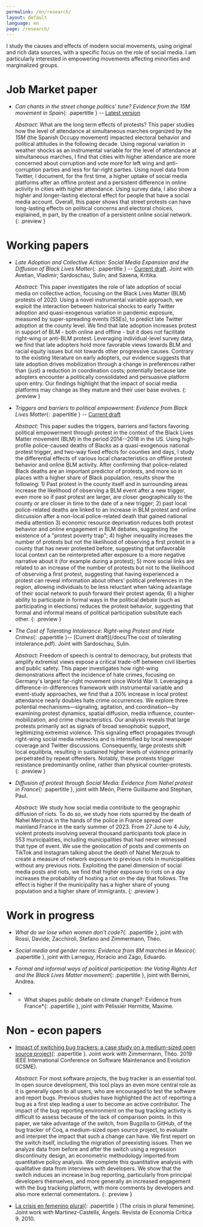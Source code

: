 ```yaml
---
permalink: /en/research/
layout: default
language: en
page: /research/
---
```


I study the causes and effects of modern social movements, using original and rich data sources, with a specific focus on the role of social media. I am particularly interested in empowering movements affecting minorities and marginalized groups.


Job Market paper
================

 * *Can chants in the street change politics' tune? Evidence from the 15M movement in Spain*{: .papertitle } -- [Latest version](/docs/effects-15m.pdf) 
 
   *Abstract:* What are the long term effects of protests? This paper studies
   how the level of attendance at simultaneous marches organized by the *15M*
   (the Spanish Occupy movement) impacted electoral behavior and political
   attitudes in the following decade. Using regional variation in weather shocks
   as an instrumental variable for the level of attendance at simultaneous
   marches, I find that cities with higher attendance are more concerned about
   corruption and vote more for left wing and anti-corruption parties and less
   for far-right parties. Using novel data from Twitter, I document, for the
   first time, a higher uptake of social media platforms after an offline
   protest and a persistent difference in online activity in cities with higher
   attendance. Using survey data, I also show a higher and longer-lasting
   electoral effect for people that have a social media account. Overall, this
   paper shows that street protests can have long-lasting effects on political
   concerns and electoral choices, explained, in part, by the creation of a
   persistent online social network.
   {: .preview }

Working papers
==============

* *Late Adoption and Collective Action: Social Media Expansion and the Diffusion of Black Lives Matter*{: .papertitle } -- [Current draft](/docs/Black-Lives-Matter-and-COVID-19.pdf).
   Joint with Avetian, Vladimir; Sardoschau, Sulin; and Saxena, Kritika.
   
   *Abstract:* This paper investigates the role of late adoption of
   social media on collective action, focusing on the Black Lives
   Matter (BLM) protests of 2020. Using a novel instrumental variable
   approach, we exploit the interaction between historical shocks to
   early Twitter adoption and quasi-exogenous variation in pandemic
   exposure, measured by super-spreading events (SSEs), to predict
   late Twitter adoption at the county level. We find that late
   adoption increases protest in support of BLM - both online and
   offline - but it does not facilitate right-wing or anti-BLM
   protest. Leveraging individual-level survey data, we find that late
   adopters hold more favorable views towards BLM and racial equity
   issues but not towards other progressive causes. Contrary to the
   existing literature on early adopters, our evidence suggests that
   late adoption drives mobilization through a change in preferences
   rather than (just) a reduction in coordination costs; potentially
   because late adopters encounter a politically consolidated and
   persuasive platform upon entry. Our findings highlight that the
   impact of social media platforms may change as they mature and
   their user base evolves.
   {: .preview }


* *Triggers and barriers to political empowerment: Evidence from Black Lives Matter*{: .papertitle } -- [Current draft](/docs/Triggers-and-barriers-to-political-empowerment-evidence-from-BLM.pdf)

   *Abstract:* This paper sudies the triggers, barriers and factors favoring political empowerment through
   protest in the context of the Black Lives Matter movement (BLM) in the period 2014--2018 in the
   US. Using high-profile police-caused deaths of Blacks as a quasi-exogenous national protest
   trigger, and two-way fixed effects for counties and days, I study the differential effects of
   various local characteristics on offline protest behavior and online BLM activity. After
   confirming that police-related Black deaths are an important predictor of protests, and more so
   in places with a higher share of Black population, results show the following: 1) Past protest in
   the county itself and in surrounding areas increase the likelihood of observing a BLM event after
   a new trigger, even more so if past protest are larger, are closer geographically to the county
   or are closer in time to the date of a new trigger; 2) past local police-related deaths are
   linked to an increase in BLM protest and online discussion after a non-local police-related death
   that gained national media attention 3) economic resource deprivation reduces both protest
   behavior and online engagement in BLM debates, suggesting the existence of a "protest poverty
   trap"; 4) higher inequality increases the number of protests but not the likelihood of observing
   a first protest in a county that has never protested before, suggesting that unfavorable local
   context can be reinterpreted after exposure to a more negative narrative about it (for example
   during a protest); 5) more social links are related to an increase of the number of protests but
   not to the likelihood of observing a first protest, suggesting that having experienced a protest
   can reveal information about others' political preferences in the region, allowing individuals to
   be less reluctant when taking advantage of their social network to push forward their protest
   agenda; 6) a higher ability to participate in formal ways in the political debate (such as
   participating in elections) reduces the protest behavior, suggesting that formal and informal
   means of political participation substitute each other.
   {: .preview }


* *The Cost of Tolerating Intolerance: Right-wing Protest and Hate Crimes*{: .papertitle }-- [Current draft](/docs/The cost of tolerating intolerance.pdf). Joint with Sardoschau, Sulin.

   *Abstract:* Freedom of speech is central to democracy, but protests that amplify extremist views expose a critical trade-off between civil liberties and public safety. This paper investigates how right-wing demonstrations affect the incidence of hate crimes, focusing on Germany's largest far-right movement since World War II. Leveraging a difference-in-differences framework with instrumental variable and event-study approaches, we find that a 20% increase in local protest attendance nearly doubles hate crime occurrences. We explore three potential mechanisms—signaling, agitation, and coordination—by examining protest dynamics, spatial diffusion, media influence, counter-mobilization, and crime characteristics. Our analysis reveals that large protests primarily act as signals of broad xenophobic support, legitimizing extremist violence. This signaling effect propagates through right-wing social media networks and is intensified by local newspaper coverage and Twitter discussions. Consequently, large protests shift local equilibria, resulting in sustained higher levels of violence primarily perpetrated by repeat offenders. Notably, these protests trigger resistance predominantly online, rather than physical counter-protests.
   {: .preview }

* *Diffusion of protest through Social Media: Evidence from Nahel protest in France*{: .papertitle }, joint with Meón, Pierre Guillaume and Stephan, Paul.

    *Abstract:* We study how social media contribute to the geographic diffusion of riots. To do so, we study how riots spurred by the death of Nahel Merzouk in the hands of the police in France spread over mainland France in the early summer of 2023. From 27 June to 4 July, violent protests involving several thousand participants took place in 553 municipalities, including municipalities that had never witnessed that type of event. We use the geolocation of posts and comments on TikTok and Instagram talking about the death of Nahel Merzouk to create a measure of network exposure to previous riots in municipalities without any previous riots. Exploiting the panel dimension of social media posts and riots, we find that higher exposure to riots on a day increases the probability of hosting a riot on the day that follows. The effect is higher if the municipality has a higher share of young population and a higher share of immigrants.
    {: .preview }

Work in progress
===============================

* *What do we lose when women don't code?*{: .papertitle }, joint with Rossi, Davide; Zacchiroli, Stefano and Zimmermann, Théo.

* *Social media and gender norms: Evidence from 8M marches in Mexico*{: .papertitle }, joint with Larreguy, Horacio and Zago, Eduardo.

* *Formal and informal ways of political participation: the Voting Rights Act and the Black Lives Matter movement*{: .papertitle }, joint with Bernini, Andrea.

* * What shapes public debate on climate change?: Evidence from France*{: .papertitle }, joint with Pélissier Hermitte, Maxime.



Non - econ papers
===============================

 * [Impact of switching bug trackers: a case study on a medium-sized open source project](https://hal.archives-ouvertes.fr/hal-01951176){: .papertitle }.
   Joint work with Zimmermann, Théo. 2019 IEEE International Conference on Software Maintenance and Evolution (ICSME).

   *Abstract:* For most software projects, the bug tracker is an essential tool. In open source
   development, this tool plays an even more central role as it is generally open to all users, who
   are encouraged to test the software and report bugs. Previous studies have highlighted the act of
   reporting a bug as a first step leading a user to become an active contributor. The impact of the
   bug reporting environment on the bug tracking activity is difficult to assess because of the lack
   of comparison points. In this paper, we take advantage of the switch, from Bugzilla to GitHub, of
   the bug tracker of Coq, a medium-sized open source project, to evaluate and interpret the impact
   that such a change can have. We first report on the switch itself, including the migration of
   preexisting issues. Then we analyze data from before and after the switch using a regression
   discontinuity design, an econometric methodology imported from quantitative policy analysis. We
   complete this quantitative analysis with qualitative data from interviews with developers. We
   show that the switch induces an increase in bug reporting, particularly from principal developers
   themselves, and more generally an increased engagement with the bug tracking platform, with more
   comments by developers and also more external commentators.
   {: .preview }

 * [La crisis en femenino plural](https://www.mujeresenred.net/spip.php?article1878){: .papertitle }
   (The crisis in plural femenine). Joint work with Martinez-Castells, Ángels. Revista de Economía Crítica 9. 2010. 


